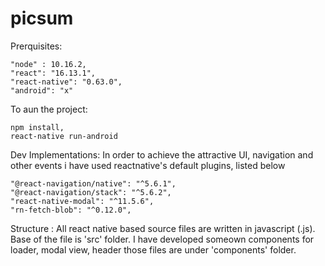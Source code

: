 # picsum

Prerquisites: 

	"node" : 10.16.2,
    "react": "16.13.1",
    "react-native": "0.63.0",
    "android": "x"

To aun the project: 

	npm install,
	react-native run-android

Dev Implementations:
 	In order to achieve the attractive UI, navigation and other events i have used reactnative's default plugins, listed below

    "@react-navigation/native": "^5.6.1",
    "@react-navigation/stack": "^5.6.2",
    "react-native-modal": "^11.5.6",
    "rn-fetch-blob": "^0.12.0",

Structure : 
	All react native based source files are written in javascript (.js). Base of the file is 'src' folder. I have developed someown components for loader, modal view, header those files are under 'components' folder.